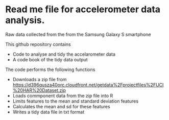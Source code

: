 # Read me file for accelerometer data analysis.
Raw data collected from the from the Samsung Galaxy S smartphone

This github repository contains 
  - Code to analyse and tidy the accelarometer data
  - A code book of the tidy data output
  
 The code performs the following functions 
  - Downloads a zip file from https://d396qusza40orc.cloudfront.net/getdata%2Fprojectfiles%2FUCI%20HAR%20Dataset.zip
  - Loads commponent data from the zip file into R
  - Limits features to the mean and standard deviation features
  - Calculates the mean and sd for these features
  - Writes a tidy data file in txt format
 
